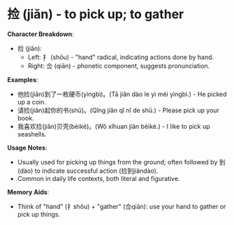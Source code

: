 # **捡 (jiǎn) - to pick up; to gather**

**Character Breakdown**:  
- 捡 (jiǎn):
  - Left: 扌 (shǒu) - "hand" radical, indicating actions done by hand.
  - Right: 佥 (qiān) - phonetic component, suggests pronunciation.

**Examples**:  
- 他捡(jiǎn)到了一枚硬币(yìngbì)。(Tā jiǎn dào le yì méi yìngbì.) - He picked up a coin.  
- 请捡(jiǎn)起你的书(shū)。(Qǐng jiǎn qǐ nǐ de shū.) - Please pick up your book.  
- 我喜欢捡(jiǎn)贝壳(bèiké)。(Wǒ xǐhuan jiǎn bèiké.) - I like to pick up seashells.

**Usage Notes**:  
- Usually used for picking up things from the ground; often followed by 到(dào) to indicate successful action (捡到jiǎndào).  
- Common in daily life contexts, both literal and figurative.

**Memory Aids**:  
- Think of "hand" (扌shǒu) + "gather" (佥qiān): use your hand to gather or pick up things.